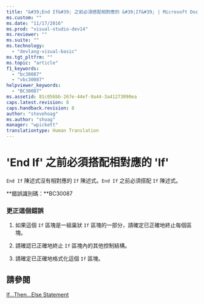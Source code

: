 ```yaml
---
title: "&#39;End If&#39; 之前必須搭配相對應的 &#39;If&#39; | Microsoft Docs"
ms.custom: ""
ms.date: "11/17/2016"
ms.prod: "visual-studio-dev14"
ms.reviewer: ""
ms.suite: ""
ms.technology: 
  - "devlang-visual-basic"
ms.tgt_pltfrm: ""
ms.topic: "article"
f1_keywords: 
  - "bc30087"
  - "vbc30087"
helpviewer_keywords: 
  - "BC30087"
ms.assetid: 81c056bb-267e-44ef-9a44-3a41273090ea
caps.latest.revision: 8
caps.handback.revision: 8
author: "stevehoag"
ms.author: "shoag"
manager: "wpickett"
translationtype: Human Translation
---
```

# &#39;End If&#39; 之前必須搭配相對應的 &#39;If&#39;
`End If` 陳述式沒有相對應的 `If` 陳述式。`End If` 之前必須搭配 `If` 陳述式。  
  
 **錯誤識別碼：**BC30087  
  
### 更正這個錯誤  
  
1.  如果這個 `If` 區塊是一組巢狀 `If` 區塊的一部分，請確定已正確地終止每個區塊。  
  
2.  請確認已正確地終止 `If` 區塊內的其他控制結構。  
  
3.  請確定已正確地格式化這個 `If` 區塊。  
  
## 請參閱  
 [If...Then...Else Statement](../../visual-basic/language-reference/statements/if-then-else-statement.md)